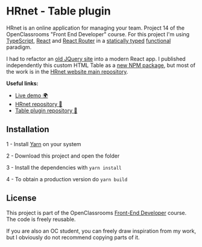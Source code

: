 #  HRnet - Table plugin

HRnet is an online application for managing your team. Project 14 of the OpenClassrooms "Front End Developer" course. For this project I'm using [TypeScript](https://www.typescriptlang.org/), [React](https://reactjs.org/) and [React Router](https://reactrouter.com/) in a [statically typed](https://fr.wikipedia.org/wiki/Typage_statique) [functional](https://en.wikipedia.org/wiki/Functional_programming) paradigm.

I had to refactor an [old JQuery site](https://github.com/OpenClassrooms-Student-Center/P12_Front-end) into a modern React app. I published independently this custom HTML Table as a [new NPM package](https://www.npmjs.com/package/@goulvenc/typescript-table), but most of the work is in the [HRnet website main repository](https://github.com/GoulvenC/GoulvenClech_14_101221_website).

**Useful links:**
- [Live demo 🌍](https://oc-p14.goulven-clech.dev) 
- [HRnet repository 📖](https://github.com/GoulvenC/GoulvenClech_14_101221_website)
- [Table plugin repository 📖](https://github.com/GoulvenC/GoulvenClech_14_101221)

## Installation

1 - Install [Yarn](https://yarnpkg.com/) on your system

2 - Download this project and open the folder

3 - Install the dependencies with `yarn install`

4 - To obtain a production version do `yarn build`

## License

This project is part of the OpenClassrooms [Front-End Developer](https://openclassrooms.com/fr/paths/314-developpeur-front-end) course. The code is freely reusable.

If you are also an OC student, you can freely draw inspiration from my work, but I obviously do not recommend copying parts of it.
